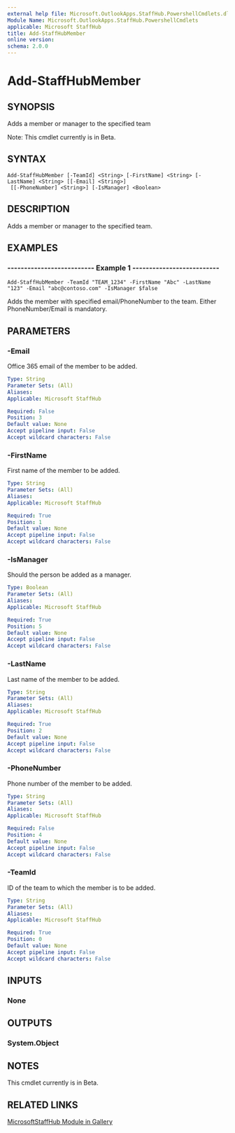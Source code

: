```yaml
---
external help file: Microsoft.OutlookApps.StaffHub.PowershellCmdlets.dll-Help.xml
Module Name: Microsoft.OutlookApps.StaffHub.PowershellCmdlets
applicable: Microsoft StaffHub
title: Add-StaffHubMember
online version: 
schema: 2.0.0
---
```


# Add-StaffHubMember

## SYNOPSIS
Adds a member or manager to the specified team

Note: This cmdlet currently is in Beta.

## SYNTAX

```
Add-StaffHubMember [-TeamId] <String> [-FirstName] <String> [-LastName] <String> [[-Email] <String>]
 [[-PhoneNumber] <String>] [-IsManager] <Boolean>
```

## DESCRIPTION
Adds a member or manager to the specified team.

## EXAMPLES

### -------------------------- Example 1 --------------------------
```
Add-StaffHubMember -TeamId "TEAM_1234" -FirstName "Abc" -LastName "123" -Email "abc@contoso.com" -IsManager $false
```

Adds the member with specified email/PhoneNumber to the team. Either PhoneNumber/Email is mandatory.

## PARAMETERS

### -Email
Office 365 email of the member to be added.

```yaml
Type: String
Parameter Sets: (All)
Aliases:
Applicable: Microsoft StaffHub

Required: False
Position: 3
Default value: None
Accept pipeline input: False
Accept wildcard characters: False
```

### -FirstName
First name of the member to be added.

```yaml
Type: String
Parameter Sets: (All)
Aliases:
Applicable: Microsoft StaffHub

Required: True
Position: 1
Default value: None
Accept pipeline input: False
Accept wildcard characters: False
```

### -IsManager
Should the person be added as a manager.

```yaml
Type: Boolean
Parameter Sets: (All)
Aliases:
Applicable: Microsoft StaffHub

Required: True
Position: 5
Default value: None
Accept pipeline input: False
Accept wildcard characters: False
```

### -LastName
Last name of the member to be added.

```yaml
Type: String
Parameter Sets: (All)
Aliases:
Applicable: Microsoft StaffHub

Required: True
Position: 2
Default value: None
Accept pipeline input: False
Accept wildcard characters: False
```

### -PhoneNumber
Phone number of the member to be added.

```yaml
Type: String
Parameter Sets: (All)
Aliases:
Applicable: Microsoft StaffHub

Required: False
Position: 4
Default value: None
Accept pipeline input: False
Accept wildcard characters: False
```

### -TeamId
ID of the team to which the member is to be added.

```yaml
Type: String
Parameter Sets: (All)
Aliases:
Applicable: Microsoft StaffHub

Required: True
Position: 0
Default value: None
Accept pipeline input: False
Accept wildcard characters: False
```

## INPUTS

### None

## OUTPUTS

### System.Object

## NOTES

This cmdlet currently is in Beta.

## RELATED LINKS

[MicrosoftStaffHub Module in Gallery](https://www.powershellgallery.com/packages/MicrosoftStaffHub/1.0.0-alpha)
